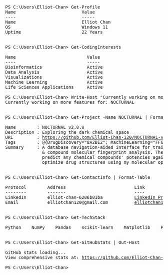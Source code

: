 <pre>
PS C:\Users\Elliot-Chan> Get-Profile
Name                         Value
----                         -----
Name                         Elliot Chan
OS                           Windows 11
Uptime                       22 Years

  
PS C:\Users\Elliot-Chan> Get-CodingInterests

Name                           Value
----                           -----
Bioinformatics                 Active
Data Analysis                  Active
Visualizations                 Active
Machine Learning               Active
Life Sciences Applications     Active

PS C:\Users\Elliot-Chan> Write-Host "Currently working on more features for: NOCTURNAL" -ForegroundColor Cyan
Currently working on more features for: NOCTURNAL

  
PS C:\Users\Elliot-Chan> Get-Project -Name NOCTURNAL | Format-List

Name        : NOCTURNAL v2.0.0
Description : Exploring the dark chemical space
URL         : <a href="https://github.com/Elliot-Chan-120/NOCTURNAL-v2.0.0/blob/main/README.md" target="_blank">https://github.com/Elliot-Chan-120/NOCTURNAL-v2.0.0/blob/main/README.md</a>
Tags        : @{DrugDiscovery="8A2BE2"; MachineLearning="FF6F00"; ChemicalAnalysis="2C8EBB"}
Summary     : A database navigation-aided interface for training ML models on drug-protein potency
              & compound molecular fingerprint analysis. The system can apply these models to
              predict any chemical compounds' potencies against target proteins, and further
              optimize drug structures using my molecular optimization algorithm system "MutaGen".

  
PS C:\Users\Elliot-Chan> Get-ContactInfo | Format-Table

Protocol        Address                          Link
--------        -------                          ----
LinkedIn        elliot-chan-6206b01ba            <a href="https://linkedin.com/in/elliot-chan-6206b01ba/" target="_blank">LinkedIn Profile</a>
Email           elliotchan120@gmail.com          <a href="mailto:elliotchan120@gmail.com">elliotchan120@gmail.com</a>

  
PS C:\Users\Elliot-Chan> Get-TechStack

Python    NumPy    Pandas    scikit-learn    Matplotlib    Plotly    PowerShell

  
PS C:\Users\Elliot-Chan> Get-GitHubStats | Out-Host

GitHub stats loading...
View comprehensive stats at: <a href="https://github.com/Elliot-Chan-120" target="_blank">https://github.com/Elliot-Chan-120</a>

PS C:\Users\Elliot-Chan> _
</pre>


